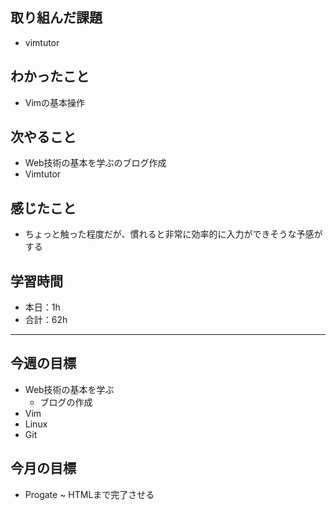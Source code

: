 ## 取り組んだ課題

- vimtutor

## わかったこと

- Vimの基本操作

## 次やること

- Web技術の基本を学ぶのブログ作成
- Vimtutor

## 感じたこと

- ちょっと触った程度だが、慣れると非常に効率的に入力ができそうな予感がする

## 学習時間

- 本日：1h
- 合計：62h

---

## 今週の目標

- Web技術の基本を学ぶ
  - ブログの作成
- Vim
- Linux
- Git

## 今月の目標

- Progate ~ HTMLまで完了させる
